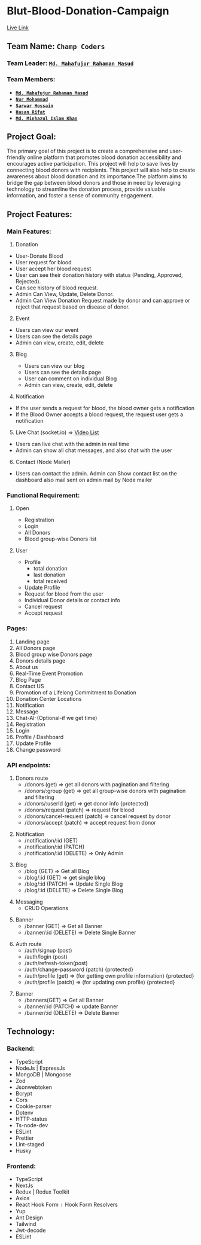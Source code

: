 # Blut-Blood-Donation-Campaign

<!-- live link -->

[Live Link](https://blut-blood-donation-main-78a9a3422464.herokuapp.com/)

<!-- Team Name -->

## Team Name: **`Champ Coders`**

<!-- Team Leader -->

### Team Leader: [**`Md. Mahafujur Rahaman Masud`**](https://github.com/masud90895)

<!-- Team Members -->

### Team Members:

- [**`Md. Mahafujur Rahaman Masud`**](https://github.com/masud90895)
- [**`Nur Mohammad`**](https://github.com/programmer-nur)
- [**`Sarwar Hossain`**](https://github.com/sarwar-asik)
- [**`Hasan Rifat`**](https://github.com/Hasan-Rifat)
- [**`Md. Minhazul Islam Khan`**](https://github.com/MDMinhazulIslamKhan)

<!-- Project Goal  -->

## Project Goal:

The primary goal of this project is to create a comprehensive and user-friendly online platform that promotes blood donation accessibility and encourages active participation. This project will help to save lives by connecting blood donors with recipients. This project will also help to create awareness about blood donation and its importance.The platform aims to bridge the gap between blood donors and those in need by leveraging technology to streamline the donation process, provide valuable information, and foster a sense of community engagement.

<!-- Project Features -->

## Project Features:

<!-- Functional Requirement -->

<!-- Main Features  -->

### Main Features:

1. Donation

- User-Donate Blood
- User request for blood
- User accept her blood request
- User can see their donation history with status (Pending, Approved, Rejected).
- Can see history of blood request.
- Admin Can View, Update, Delete Donor.
- Admin Can View Donation Request made by donor and can approve or reject that request based on disease of donor.

2. Event

- Users can view our event
- Users can see the details page
- Admin can view, create, edit, delete

3. Blog

   - Users can view our blog
   - Users can see the details page
   - User can comment on individual Blog
   - Admin can view, create, edit, delete

4. Notification

- If the user sends a request for blood, the blood owner gets a notification
- If the Blood Owner accepts a blood request, the request user gets a notification

<!-- Live Chat-socket.io => Video List -->

5. Live Chat (socket.io) => [Video List](https://www.kapwing.com/6596f6058bdc8ad34edfba67/studio/editor/sharing)

- Users can live chat with the admin in real time
- Admin can show all chat messages, and also chat with the user

6. Contact (Node Mailer)

- Users can contact the admin. Admin can Show contact list on the dashboard also mail sent on admin mail by Node mailer

### Functional Requirement:

1. Open

   - Registration
   - Login
   - All Donors
   - Blood group-wise Donors list

2. User
   - Profile
     - total donation
     - last donation
     - total received
   - Update Profile
   - Request for blood from the user
   - Individual Donor details or contact info
   - Cancel request
   - Accept request

<!-- Pages -->

### Pages:

1. Landing page
2. All Donors page
3. Blood group wise Donors page
4. Donors details page
5. About us
6. Real-Time Event Promotion
7. Blog Page
8. Contact US
9. Promotion of a Lifelong Commitment to Donation
10. Donation Center Locations
11. Notification
12. Message
13. Chat-AI-(Optional-if we get time)
14. Registration
15. Login
16. Profile / Dashboard
17. Update Profile
18. Change password

<!-- API endpoints -->

### API endpoints:

<!-- Donors route -->

1. Donors route
   - /donors (get) ⇒ get all donors with pagination and filtering
   - /donors/:group (get) ⇒ get all group-wise donors with pagination and filtering
   - /donors/:userId (get) ⇒ get donor info {protected}
   - /donors/request (patch) ⇒ request for blood
   - /donors/cancel-request (patch) ⇒ cancel request by donor
   - /donors/accept (patch) ⇒ accept request from donor

<!-- Notification -->

2. Notification
   - /notification/:id (GET)
   - /notification/:id (PATCH)
   - /notification/:id (DELETE) => Only Admin

<!-- Blog -->

3. Blog
   - /blog (GET) => Get all Blog
   - /blog/:id (GET) => get single blog
   - /blog/:id (PATCH) => Update Single Blog
   - /blog/:id (DELETE) => Delete Single Blog

<!-- Messaging -->

4. Messaging
   - CRUD Operations

<!-- Banner -->

5. Banner
   - /banner (GET) => Get all Banner
   - /banner/:id (DELETE) => Delete Single Banner

<!-- Auth route -->

6. Auth route
   - /auth/signup (post)
   - /auth/login (post)
   - /auth/refresh-token(post)
   - /auth/change-password (patch) {protected}
   - /auth/profile (get) ⇒ (for getting own profile information) {protected}
   - /auth/profile (patch) ⇒ (for updating own profile) {protected}

<!-- Banner -->

7. Banner
   - /banners(GET) => Get all Banner
   - /banner/:id (PATCH) => update Banner
   - /banner/:id (DELETE) => Delete Banner

<!-- Technology -->

## Technology:

<!-- Backend -->

### Backend:

- TypeScript
- NodeJs | ExpressJs
- MongoDB | Mongoose
- Zod
- Jsonwebtoken
- Bcrypt
- Cors
- Cookie-parser
- Dotenv
- HTTP-status
- Ts-node-dev
- ESLint
- Prettier
- Lint-staged
- Husky

<!-- Frontend -->

### Frontend:

- TypeScript
- NextJs
- Redux | Redux Toolkit
- Axios
- React Hook Form । Hook Form Resolvers
- Yup
- Ant Design
- Tailwind
- Jwt-decode
- ESLint
